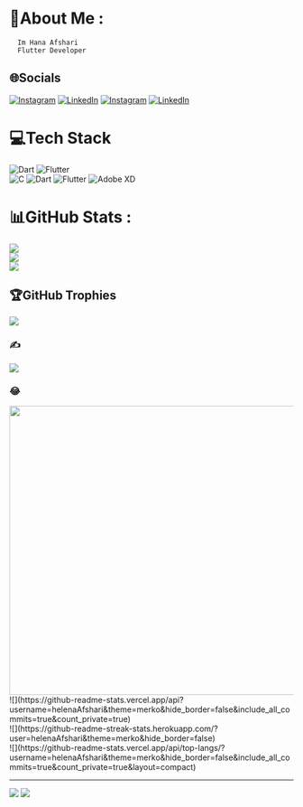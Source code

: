 <!-- <p align="center"><h1 align="center"><samp> I'm <a href="#">Hana Afshari </a> </samp></h1></p>
<p align="center"><h3 align="center"><samp> A Geek Joiner | Flutter Developer</samp></h3></p>
<br>
<div>

# 💫 About Me:
Flutter developer <br>I'm looking for Collaborate on Flutter Projects<br> you can ask me about Flutter and Dart, <br>I got bachelors degree in Software Engineering
---
##
### Programming Languges
  <a href="#">
    <img src="https://skillicons.dev/icons?i=dart&theme=dark" />
  </a>

##

### Tools and Technologies
  <a href="#">
    <img src="https://skillicons.dev/icons?i=flutter,vscode,git,github,firebase,androidstudio&theme=dark" />
  </a>

  
  


##

### Stats
  <a href="https://github.com/hanaAfshari">
<img align="center" src="https://github-readme-stats.vercel.app/api?username=helenaAfshari&theme=vue-dark&hide_border=false&include_all_commits=true&count_private=true" /></a>
</br>
<br>

</br>
<br>
<img align="center" src="https://github-readme-stats.vercel.app/api/top-langs/?username=helenaAfshari&theme=vue-dark&hide_border=false&include_all_commits=true&count_private=true&layout=compact">

##

### Connect with me
  <a href="https://instagram.com/flutter.dev.hana?igshid=YmMyMTA2M2Y=">
    <img src="https://skillicons.dev/icons?i=instagram&theme=dark" />
  </a>
  <a href="https://www.linkedin.com/in/hana-afshari-54798b202/">
    <img src="https://skillicons.dev/icons?i=linkedin&theme=dark" />
  </a>
  <a href="https://www.linkedin.com/in/hana-afshari-54798b202/">
    <img src="https://skillicons.dev/icons?i=email&theme=dark" />
  </a>
   -->


   # 💫About Me :
      Im Hana Afshari
      Flutter Developer

## 🌐Socials
[![Instagram](https://img.shields.io/badge/Instagram-%23E4405F.svg?logo=Instagram&logoColor=black)](https://instagram.com/flutter.dev.hana?igshid=YmMyMTA2M2Y=) [![LinkedIn](https://img.shields.io/badge/LinkedIn-%230077B5.svg?logo=linkedin&logoColor=black)](https://www.linkedin.com/in/hana-afshari-54798b202/) 
[![Instagram](https://img.shields.io/badge/Instagram-%23E4405F.svg?logo=Instagram&logoColor=white)](https://instagram.com/flutter.dev.hana?igshid=YmMyMTA2M2Y=) [![LinkedIn](https://img.shields.io/badge/LinkedIn-%230077B5.svg?logo=linkedin&logoColor=white)](https://www.linkedin.com/in/hana-afshari-54798b202/) 

# 💻Tech Stack
 ![Dart](https://img.shields.io/badge/dart-%230175C2.svg?style=for-the-badge&logo=dart&logoColor=white)   ![Flutter](https://img.shields.io/badge/Flutter-%2302569B.svg?style=for-the-badge&logo=Flutter&logoColor=white)   
![C](https://img.shields.io/badge/c-%2300599C.svg?style=for-the-badge&logo=c&logoColor=white)  ![Dart](https://img.shields.io/badge/dart-%230175C2.svg?style=for-the-badge&logo=dart&logoColor=white) ![Flutter](https://img.shields.io/badge/Flutter-%2302569B.svg?style=for-the-badge&logo=Flutter&logoColor=white)  ![Adobe XD](https://img.shields.io/badge/Adobe%20XD-470137?style=for-the-badge&logo=Adobe%20XD&logoColor=#FF61F6) 	
# 📊GitHub Stats :
![](https://github-readme-stats.vercel.app/api?username=helenaAfshari-git&theme=prussian&hide_border=true&include_all_commits=true&count_private=false)<br/>
![](https://github-readme-streak-stats.herokuapp.com/?user=helenaAfshari-git&theme=prussian&hide_border=true)<br/>
![](https://github-readme-stats.vercel.app/api/top-langs/?username=helenaAfshari&theme=vue-dark&hide_border=false&include_all_commits=true&count_private=true&layout=compact)

## 🏆GitHub Trophies
![](https://github-profile-trophy.vercel.app/?username=Miladkh-git&theme=radical&no-frame=false&no-bg=false&margin-w=4)

### ✍️
![](https://quotes-github-readme.vercel.app/api?type=horizontal&theme=radical)

### 😂
<img src="https://random-memer.herokuapp.com/" width="512px"/>
![](https://github-readme-stats.vercel.app/api?username=helenaAfshari&theme=merko&hide_border=false&include_all_commits=true&count_private=true)<br/>
![](https://github-readme-streak-stats.herokuapp.com/?user=helenaAfshari&theme=merko&hide_border=false)<br/>
![](https://github-readme-stats.vercel.app/api/top-langs/?username=helenaAfshari&theme=merko&hide_border=false&include_all_commits=true&count_private=true&layout=compact)

---
[![](https://visitcount.itsvg.in/api?id=helenaAfshari-git&icon=0&color=0)](https://visitcount.itsvg.in)
[![](https://visitcount.itsvg.in/api?id=helenaAfshari&icon=0&color=0)](https://visitcount.itsvg.in)
  
 


  
